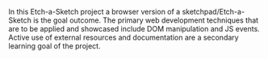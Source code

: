 In this Etch-a-Sketch project a browser version of a sketchpad/Etch-a-Sketch is the goal outcome.
The primary web development techniques that are to be applied and showcased include DOM manipulation and JS events.
Active use of external resources and documentation are a secondary learning goal of the project.